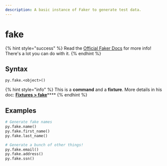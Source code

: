 ```yaml
---
description: A basic instance of Faker to generate test data.
---
```


# fake

{% hint style="success" %}
Read the [Official Faker Docs](https://faker.readthedocs.io/en/stable/providers.html) for more info! There's a lot you can do with it.
{% endhint %}

## Syntax

```
py.fake.<object>()
```

{% hint style="info" %}
This is a **command** and a **fixture**. More details in his doc: [**Fixtures > fake**](../docs/fixtures/fake.md)****
{% endhint %}

## Examples

```python
# Generate fake names
py.fake.name()
py.fake.first_name()
py.fake.last_name()

# Generate a bunch of other things!
py.fake.email()
py.fake.address()
py.fake.ssn()
```



